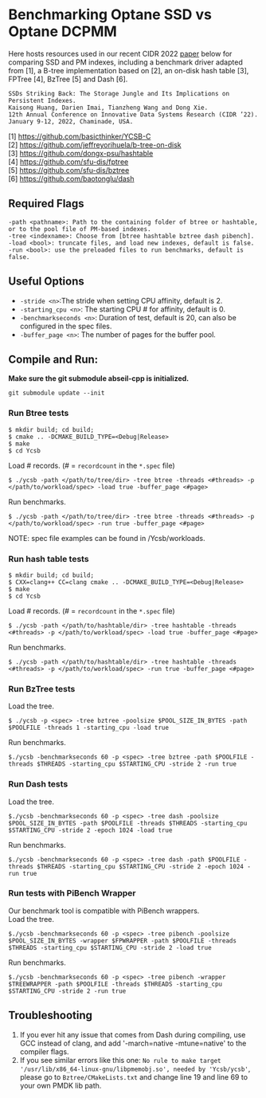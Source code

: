 # Benchmarking Optane SSD vs Optane DCPMM

Here hosts resources used in our recent CIDR 2022 [paper](http://www.sfu.ca/~kha85/modern-storage-index.pdf) below for comparing SSD and PM indexes, including a benchmark driver adapted from [1], a B-tree implementation based on [2], an on-disk hash table [3], FPTree [4], BzTree [5] and Dash [6].

```
SSDs Striking Back: The Storage Jungle and Its Implications on Persistent Indexes.
Kaisong Huang, Darien Imai, Tianzheng Wang and Dong Xie.
12th Annual Conference on Innovative Data Systems Research (CIDR ’22). January 9-12, 2022, Chaminade, USA.
```

[1] https://github.com/basicthinker/YCSB-C<br/>
[2] https://github.com/jeffreyorihuela/b-tree-on-disk<br/>
[3] https://github.com/dongx-psu/hashtable<br/>
[4] https://github.com/sfu-dis/fptree<br/>
[5] https://github.com/sfu-dis/bztree<br/>
[6] https://github.com/baotonglu/dash

## Required Flags
```
-path <pathname>: Path to the containing folder of btree or hashtable, or to the pool file of PM-based indexes.
-tree <indexname>: Choose from [btree hashtable bztree dash pibench].
-load <bool>: truncate files, and load new indexes, default is false.
-run <bool>: use the preloaded files to run benchmarks, default is false.
```

## Useful Options
* `-stride <n>`:The stride when setting CPU affinity, default is 2.
* `-starting_cpu <n>`: The starting CPU # for affinity, default is 0.
* `-benchmarkseconds <n>`: Duration of test, default is 20, can also be configured in the spec files.
* `-buffer_page <n>`: The number of pages for the buffer pool.


## Compile and Run:
**Make sure the git submodule abseil-cpp is initialized.**
```
git submodule update --init
```

### Run Btree tests
```
$ mkdir build; cd build;
$ cmake .. -DCMAKE_BUILD_TYPE=<Debug|Release>
$ make
$ cd Ycsb
```
Load # records. (# = `recordcount` in the `*.spec` file)
```
$ ./ycsb -path </path/to/tree/dir> -tree btree -threads <#threads> -p </path/to/workload/spec> -load true -buffer_page <#page>
```
Run benchmarks.
```
$ ./ycsb -path </path/to/tree/dir> -tree btree -threads <#threads> -p </path/to/workload/spec> -run true -buffer_page <#page>
```
NOTE: spec file examples can be found in /Ycsb/workloads.

### Run hash table tests
```
$ mkdir build; cd build;
$ CXX=clang++ CC=clang cmake .. -DCMAKE_BUILD_TYPE=<Debug|Release>
$ make
$ cd Ycsb
```
Load # records. (# = `recordcount` in the `*.spec` file)
```
$ ./ycsb -path </path/to/hashtable/dir> -tree hashtable -threads <#threads> -p </path/to/workload/spec> -load true -buffer_page <#page>
```
Run benchmarks.
```
$ ./ycsb -path </path/to/hashtable/dir> -tree hashtable -threads <#threads> -p </path/to/workload/spec> -run true -buffer_page <#page>
```

### Run BzTree tests
Load the tree.
```
$ ./ycsb -p <spec> -tree bztree -poolsize $POOL_SIZE_IN_BYTES -path $POOLFILE -threads 1 -starting_cpu -load true
```
Run benchmarks.
```
$./ycsb -benchmarkseconds 60 -p <spec> -tree bztree -path $POOLFILE -threads $THREADS -starting_cpu $STARTING_CPU -stride 2 -run true
```
### Run Dash tests
Load the tree.
```
$./ycsb -benchmarkseconds 60 -p <spec> -tree dash -poolsize $POOL_SIZE_IN_BYTES -path $POOLFILE -threads $THREADS -starting_cpu $STARTING_CPU -stride 2 -epoch 1024 -load true
```
Run benchmarks.
```
$./ycsb -benchmarkseconds 60 -p <spec> -tree dash -path $POOLFILE -threads $THREADS -starting_cpu $STARTING_CPU -stride 2 -epoch 1024 -run true
```
### Run tests with PiBench Wrapper<br/>
Our benchmark tool is compatible with PiBench wrappers.<br/>
Load the tree.
```
$./ycsb -benchmarkseconds 60 -p <spec> -tree pibench -poolsize $POOL_SIZE_IN_BYTES -wrapper $FPWRAPPER -path $POOLFILE -threads $THREADS -starting_cpu $STARTING_CPU -stride 2 -load true
```
Run benchmarks.
```
$./ycsb -benchmarkseconds 60 -p <spec> -tree pibench -wrapper $TREEWRAPPER -path $POOLFILE -threads $THREADS -starting_cpu $STARTING_CPU -stride 2 -run true
```

## Troubleshooting
1. If you ever hit any issue that comes from Dash during compiling, use GCC instead of clang, and add '-march=native -mtune=native' to the compiler flags.
2. If you see similar errors like this one: `No rule to make target '/usr/lib/x86_64-linux-gnu/libpmemobj.so', needed by 'Ycsb/ycsb'`, please go to `Bztree/CMakeLists.txt` and change line 19 and line 69 to your own PMDK lib path.